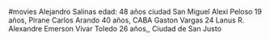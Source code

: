 #movies 
Alejandro Salinas edad: 48 años ciudad San Miguel
Alexi Peloso 19 años, Pirane
Carlos Arando 40 años, CABA
Gaston Vargas 24 Lanus
R. Alexandre Emerson Vivar Toledo 26 años,, Ciudad de San Justo